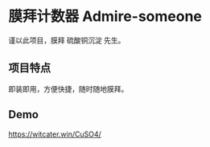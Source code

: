 # 膜拜计数器 Admire-someone
谨以此项目，膜拜 硫酸铜沉淀 先生。
## 项目特点
即装即用，方便快捷，随时随地膜拜。
## Demo
https://witcater.win/CuSO4/
